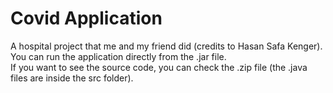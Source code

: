 # Covid Application
A hospital project that me and my friend did (credits to Hasan Safa Kenger).  
You can run the application directly from the .jar file.  
If you want to see the source code, you can check the .zip file (the .java files are inside the src folder).  
